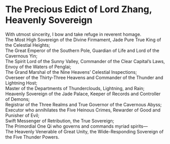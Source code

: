 # The Precious Edict of Lord Zhang, Heavenly Sovereign

With utmost sincerity, I bow and take refuge in reverent homage.  
The Most High Sovereign of the Divine Firmament, Jade Pure True King of the Celestial Heights;  
The Great Emperor of the Southern Pole, Guardian of Life and Lord of the Cavernous Yin;  
The Spirit Lord of the Sunny Valley, Commander of the Clear Capital’s Laws, Envoy of the Waters of Penglai;  
The Grand Marshal of the Nine Heavens’ Celestial Inspections;  
Overseer of the Thirty-Three Heavens and Commander of the Thunder and Lightning Host;  
Master of the Departments of Thunderclouds, Lightning, and Rain;  
Heavenly Sovereign of the Jade Palace, Keeper of Records and Controller of Demons;  
Registrar of the Three Realms and True Governor of the Cavernous Abyss;  
Executor who annihilates the Five Heinous Crimes, Rewarder of Good and Punisher of Evil;  
Swift Messenger of Retribution, the True Sovereign;  
The Primordial One Qi who governs and commands myriad spirits—  
The Heavenly Venerable of Great Unity, the Wide-Responding Sovereign of the Five Thunder Powers.